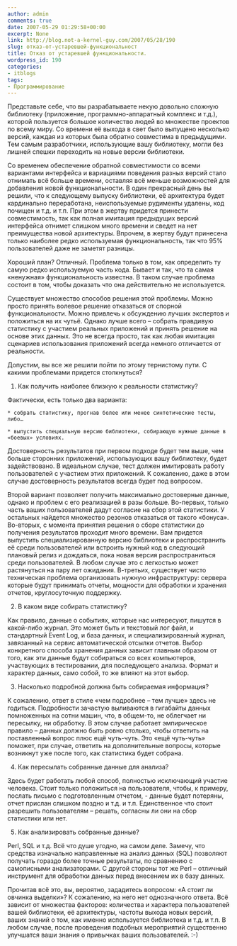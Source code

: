 ```yaml
---
author: admin
comments: true
date: 2007-05-29 01:29:58+00:00
excerpt: None
link: http://blog.not-a-kernel-guy.com/2007/05/28/190
slug: отказ-от-устаревшей-функциональност
title: Отказ от устаревшей функциональности.
wordpress_id: 190
categories:
- itblogs
tags:
- Программирование
---
```


Представьте себе, что вы разрабатываете некую довольно сложную библиотеку (приложение, программно-аппаратный комплекс и т.д.), которой пользуется большое количество людей во множестве проектов по всему миру. Со времени её выхода в свет было выпущено несколько версий, каждая из которых была обратно совместима в предыдущими. Тем самым разработчики, использующие вашу библиотеку, могли без лишней спешки переходить на новые версии библиотеки.

Со временем обеспечение обратной совместимости со всеми вариантами интерфейса и вариациями поведения разных версий стало отнимать всё больше времени, оставляя всё меньше возможностей для добавления новой функциональности. В один прекрасный день вы решили, что к следующему выпуску библиотеки, её архитектура будет кардинально переработана, неиспользуемые рудименты удалены, код почищен и т.д. и т.п. При этом в жертву придется принести совместимость, так как полная имитация предыдущих версий интерфейса отнимет слишком много времени и сведет на нет преимущества новой архитектуры. Впрочем, в жертву будут принесена только наиболее редко используемая функциональность, так что 95% пользователей даже не заметят разницы. 

Хороший план? Отличный. Проблема только в том, как определить ту самую редко используемую часть кода. Бывает и так, что та самая «ненужная» функциональность известна. В таком случае проблема состоит в том, чтобы доказать что она действительно не используется. 

Существует множество способов решения этой проблемы. Можно просто принять волевое решение отказаться  от спорной функциональности. Можно привлечь к обсуждению лучших экспертов и положиться на их чутьё. Однако лучше всего – собрать правдивую статистику с участием реальных приложений и принять решение на основе этих данных. Это не всегда просто, так как любая имитация сценариев использования приложений всегда немного отличается от реальности. 

Допустим, вы все же решили пойти по этому тернистому пути. С какими проблемами придется столкнуться?

  1. Как получить наиболее близкую к реальности статистику?

Фактически, есть только два варианта:

    * собрать статистику, прогнав более или менее синтетические тесты, либо…

    * выпустить специальную версию библиотеки, собирающую нужные данные в «боевых» условиях. 

Достоверность результатов при первом подходе будет тем выше, чем больше сторонних приложений, использующих вашу библиотеку, будет задействовано. В идеальном случае, тест должен имитировать работу пользователей с участием этих приложений. К сожалению, даже в этом случае достоверность результатов всегда будет под вопросом.

Второй вариант позволяет получить максимально достоверные данные, однако и проблем с его реализацией в разы больше. Во-первых, только часть ваших пользователей дадут согласие на сбор этой статистики. У остальных найдется множество резонов отказаться от такого «бонуса». Во-вторых, с момента принятия решения о сборе статистики до получения результатов проходит много времени. Вам придется выпустить специализированную версию библиотеки и распространить её среди пользователей или встроить нужный код в следующий плановый релиз и дождаться, пока новая версия распространиться среди пользователей. В любом случае это с легкостью может растянуться на пару лет ожидания. В-третьих, существует чисто техническая проблема организовать нужную инфраструктуру: сервера которые будут принимать отчеты, мощности для обработки и хранения отчетов, круглосуточную поддержку.

  2. В каком виде собирать статистику?

Как правило, данные о событиях, которые нас интересуют, пишутся в какой-либо журнал. Это может быть и текстовый лог файл, и стандартный Event Log, и база данных, и специализированный журнал, завязанный на сервис автоматической отсылки отчетов. Выбор конкретного способа хранения данных зависит главным образом от того, как эти данные будут собираться со всех компьютеров, участвующих в тестировании, для последующего анализа. Формат и характер данных, само собой, то же влияют на этот выбор.

  3. Насколько подробной должна быть собираемая информация?

К сожалению, ответ в стиле «чем подробнее – тем лучше» здесь не годиться. Подробности зачастую выливаются в гигабайты данных помноженных на сотни машин, что, в общем-то, не облегчает ни пересылку, ни обработку. В этом случае работает эмпирическое правило – данных должно быть ровно столько, чтобы ответить на поставленный вопрос плюс ещё чуть-чуть. Это «ещё чуть-чуть» поможет, при случае, ответить на дополнительные вопросы, которые возникнут уже после того, как статистика будет собрана. 

  4. Как пересылать собранные данные для анализа?

Здесь будет работать любой способ, полностью исключающий участие человека. Стоит только положиться на пользователя, чтобы, к примеру, послать письмо с подготовленным отчетом, - данные будет потеряны, отчет прислан слишком поздно и т.д. и т.п. Единственное что стоит разрешить пользователям – решать, согласны ли они на сбор статистики или нет. 

  5. Как анализировать собранные данные?

Perl, SQL и т.д. Всё что душе угодно, на самом деле. Замечу, что средства изначально направленные на анализ данных (SQL) позволяют получать гораздо более точные результаты, по сравнению с самописными анализаторами. С другой стороны тот же Perl – отличный инструмент для обработки данных перед внесением их в базу данных.

Прочитав всё это, вы, вероятно, зададитесь вопросом: «А стоит ли овчинка выделки»? К сожалению, на него нет однозначного ответа. Всё зависит от множества факторов: количества и характера пользователей вашей библиотеки, её архитектуры, частоты выхода новых версий, ваших знаний о том, как именно используется библиотека и т.д. и т.п. В любом случае, после проведения подобных мероприятий существенно улучшатся ваши знания о привычках ваших пользователей. :-)
